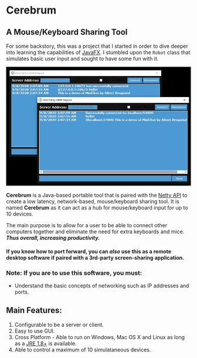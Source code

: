 # Cerebrum

## A Mouse/Keyboard Sharing Tool

For some backstory, this was a project that I started in order to dive deeper into learning the capabilities of [JavaFX](https://openjfx.io/). 
I stumbled upon the `Robot` class that simulates basic user input and sought to have some fun with it. 

![Tool](https://github.com/albertbregonia/MiniChat/blob/master/img/demo.jpg?raw=true "Demo")

**Cerebrum** is a Java-based portable tool that is paired with the [Netty API](https://netty.io/) to create a low latency, network-based, 
mouse/keyboard sharing tool. It is named **Cerebrum** as it can act as a hub for mouse/keyboard input for up to 10 devices. 

The main purpose is to allow for a user to be able to connect other computers together and eliminate the need for extra keyboards and mice. 
***Thus overall, increasing productivity.***

#### If you know how to port forward, you can ***also*** use this as a remote desktop software if paired with a 3rd-party screen-sharing application.

### Note: If you are to use this software, you must:
- Understand the basic concepts of networking such as IP addresses and ports.

## Main Features:
1. Configurable to be a server or client.
2. Easy to use GUI.
3. Cross Platform - Able to run on Windows, Mac OS X and Linux as long as a [JRE 1.8+](https://www.java.com/en/) is available.
4. Able to control a maximum of 10 simulataneous devices.
